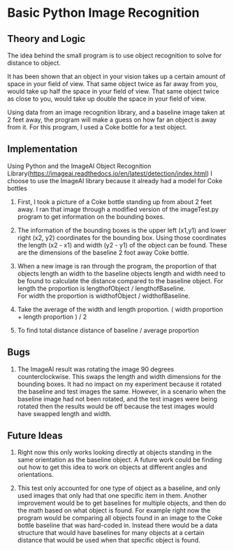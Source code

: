 # Basic Python Image Recognition

## Theory and Logic

The idea behind the small program is to use object recognition to solve for distance to object. 

It has been shown that an object in your vision takes up a certain amount of space in your field of view.
That same object twice as far away from you, would take up half the space in your field of view. 
That same object twice as close to you, would take up double the space in your field of view.

Using data from an image recognition library, and a baseline image taken at 2 feet away, the program will make a guess on how far an object is away from it. For this program, I used a Coke bottle for a test object.

## Implementation

Using Python and the ImageAI Object Recognition Library(https://imageai.readthedocs.io/en/latest/detection/index.html)
I choose to use the ImageAI library because it already had a model for Coke bottles

1. First, I took a picture of a Coke bottle standing up from about 2 feet away. I ran that image through a modified version of the imageTest.py program to get information on the bounding boxes. 

2. The information of the bounding boxes is the upper left (x1,y1) and lower right (x2, y2) coordinates for the bounding box. Using those coordinates the length (x2 - x1) and width (y2 - y1) of the object can be found. These are the dimensions of the baseline 2 foot away Coke bottle.

3. When a new image is ran through the program, the proportion of that objects length an width to the baseline objects length and width need to be found to calculate the distance compared to the baseline object. 
   For length the proportion is lengthofObject / lengthofBaseline.    
   For width the proportion is widthofObject / widthofBaseline.

4. Take the average of the width and length proportion.
   ( width proportion + length proportion ) / 2

5. To find total distance 
   distance of baseline / average proportion

## Bugs

1. The ImageAI result was rotating the image 90 degrees counterclockwise. This swaps the length and width dimensions for the bounding boxes. It had no impact on my experiment because it rotated the baseline and test images the same. However, in a scenario when the baseline image had not been rotated, and the test images were being rotated then the results would be off because the test images would have swapped length and width.

## Future Ideas 

1. Right now this only works looking directly at objects standing in the same orientation as the baseline object. A future work could be finding out how to get this idea to work on objects at different angles and orientations.

2. This test only accounted for one type of object as a baseline, and only used images that only had that one specific item in them. Another improvement would be to get baselines for multiple objects, and then do the math based on what object is found. For example right now the program would be comparing all objects found in an image to the Coke bottle baseline that was hard-coded in. Instead there would be a data structure that would have baselines for many objects at a certain distance that would be used when that specific object is found. 

